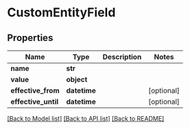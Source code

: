 # CustomEntityField


## Properties
Name | Type | Description | Notes
------------ | ------------- | ------------- | -------------
**name** | **str** |  | 
**value** | **object** |  | 
**effective_from** | **datetime** |  | [optional] 
**effective_until** | **datetime** |  | [optional] 

[[Back to Model list]](../README.md#documentation-for-models) [[Back to API list]](../README.md#documentation-for-api-endpoints) [[Back to README]](../README.md)


